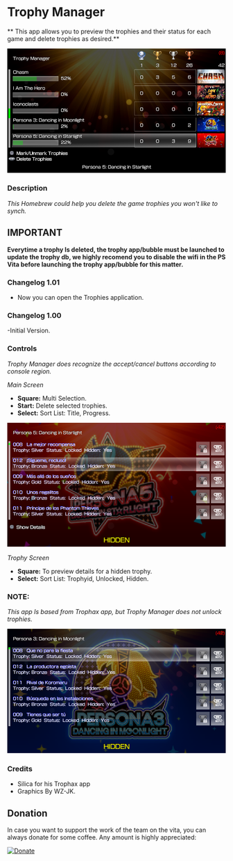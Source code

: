 # Trophy Manager
** This app allows you to preview the trophies and their status for each game and delete trophies as desired.**

![header](SCREENSHOOT1.png)

### Description ###
*This Homebrew could help you delete the game trophies you won't like to synch.*

## IMPORTANT ##
**Everytime a trophy Is deleted, the trophy app/bubble  must be launched to update the trophy db, we highly recomend you to disable the wifi in the PS Vita before launching the trophy app/bubble for this matter.**

### Changelog 1.01 ###
- Now you can open the Trophies application.<br>

### Changelog 1.00 ###
-Initial Version.<br>

### Controls ###
*Trophy Manager does recognize the accept/cancel buttons according to console region.*

*Main Screen*

- **Square:** Multi Selection.<br>
- **Start:** Delete selected trophies.<br>
- **Select:** Sort List: Title, Progress.<br>

![header](SCREENSHOOT2.png)

*Trophy Screen*
- **Square:** To preview details for a hidden trophy.<br>
- **Select:** Sort List: Trophyid, Unlocked, Hidden.<br>

### NOTE: ###
*This app Is based from Trophax app, but Trophy Manager does not unlock trophies.*

![header](SCREENSHOOT3.png)

### Credits ###
- Silica for his Trophax app
- Graphics By WZ-JK.


## Donation ##
In case you want to support the work of the team on the vita, you can always donate for some coffee. Any amount is highly appreciated:

[![Donate](https://www.paypalobjects.com/en_US/i/btn/btn_donateCC_LG.gif)](https://www.paypal.com/cgi-bin/webscr?cmd=_donations&business=YHZ5XBWEXP8ZY&lc=MX&item_name=ONElua%20Team%20Projects&item_number=AdrenalineBubbleManager&currency_code=USD&bn=PP%2dDonationsBF%3abtn_donateCC_LG%2egif%3aNonHosted)
